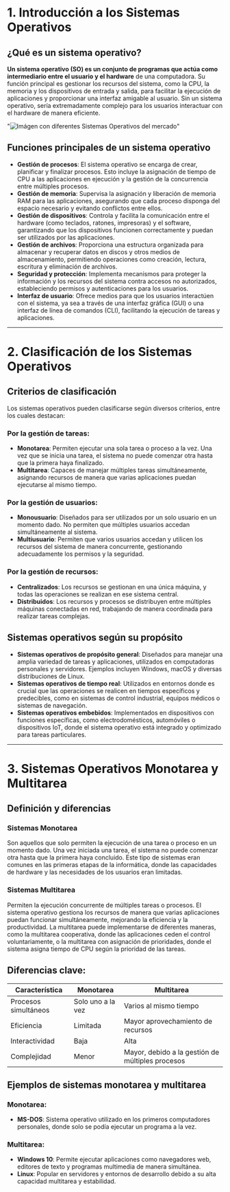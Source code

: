 # 1. Introducción a los Sistemas Operativos

## ¿Qué es un sistema operativo?

**Un sistema operativo (SO) es un conjunto de programas que actúa como intermediario entre el usuario y el hardware** de una computadora. Su función principal es gestionar los recursos del sistema, como la CPU, la memoria y los dispositivos de entrada y salida, para facilitar la ejecución de aplicaciones y proporcionar una interfaz amigable al usuario. Sin un sistema operativo, sería extremadamente complejo para los usuarios interactuar con el hardware de manera eficiente.

"![Imágen con diferentes Sistemas Operativos del mercado](https://images.vexels.com/content/71168/preview/software-operating-system-company-logos-64c057.png "Imágenes de SO's")"


## Funciones principales de un sistema operativo

- **Gestión de procesos**: El sistema operativo se encarga de crear, planificar y finalizar procesos. Esto incluye la asignación de tiempo de CPU a las aplicaciones en ejecución y la gestión de la concurrencia entre múltiples procesos.
- **Gestión de memoria**: Supervisa la asignación y liberación de memoria RAM para las aplicaciones, asegurando que cada proceso disponga del espacio necesario y evitando conflictos entre ellos.
- **Gestión de dispositivos**: Controla y facilita la comunicación entre el hardware (como teclados, ratones, impresoras) y el software, garantizando que los dispositivos funcionen correctamente y puedan ser utilizados por las aplicaciones.
- **Gestión de archivos**: Proporciona una estructura organizada para almacenar y recuperar datos en discos y otros medios de almacenamiento, permitiendo operaciones como creación, lectura, escritura y eliminación de archivos.
- **Seguridad y protección**: Implementa mecanismos para proteger la información y los recursos del sistema contra accesos no autorizados, estableciendo permisos y autenticaciones para los usuarios.
- **Interfaz de usuario**: Ofrece medios para que los usuarios interactúen con el sistema, ya sea a través de una interfaz gráfica (GUI) o una interfaz de línea de comandos (CLI), facilitando la ejecución de tareas y aplicaciones.


---

# 2. Clasificación de los Sistemas Operativos

## Criterios de clasificación

Los sistemas operativos pueden clasificarse según diversos criterios, entre los cuales destacan:

### Por la gestión de tareas:
- **Monotarea**: Permiten ejecutar una sola tarea o proceso a la vez. Una vez que se inicia una tarea, el sistema no puede comenzar otra hasta que la primera haya finalizado.
- **Multitarea**: Capaces de manejar múltiples tareas simultáneamente, asignando recursos de manera que varias aplicaciones puedan ejecutarse al mismo tiempo.

### Por la gestión de usuarios:
- **Monousuario**: Diseñados para ser utilizados por un solo usuario en un momento dado. No permiten que múltiples usuarios accedan simultáneamente al sistema.
- **Multiusuario**: Permiten que varios usuarios accedan y utilicen los recursos del sistema de manera concurrente, gestionando adecuadamente los permisos y la seguridad.

### Por la gestión de recursos:
- **Centralizados**: Los recursos se gestionan en una única máquina, y todas las operaciones se realizan en ese sistema central.
- **Distribuidos**: Los recursos y procesos se distribuyen entre múltiples máquinas conectadas en red, trabajando de manera coordinada para realizar tareas complejas.

## Sistemas operativos según su propósito

- **Sistemas operativos de propósito general**: Diseñados para manejar una amplia variedad de tareas y aplicaciones, utilizados en computadoras personales y servidores. Ejemplos incluyen Windows, macOS y diversas distribuciones de Linux.
- **Sistemas operativos de tiempo real**: Utilizados en entornos donde es crucial que las operaciones se realicen en tiempos específicos y predecibles, como en sistemas de control industrial, equipos médicos o sistemas de navegación.
- **Sistemas operativos embebidos**: Implementados en dispositivos con funciones específicas, como electrodomésticos, automóviles o dispositivos IoT, donde el sistema operativo está integrado y optimizado para tareas particulares.

---

# 3. Sistemas Operativos Monotarea y Multitarea

## Definición y diferencias

### Sistemas Monotarea
Son aquellos que solo permiten la ejecución de una tarea o proceso en un momento dado. Una vez iniciada una tarea, el sistema no puede comenzar otra hasta que la primera haya concluido. Este tipo de sistemas eran comunes en las primeras etapas de la informática, donde las capacidades de hardware y las necesidades de los usuarios eran limitadas.

### Sistemas Multitarea
Permiten la ejecución concurrente de múltiples tareas o procesos. El sistema operativo gestiona los recursos de manera que varias aplicaciones puedan funcionar simultáneamente, mejorando la eficiencia y la productividad. La multitarea puede implementarse de diferentes maneras, como la multitarea cooperativa, donde las aplicaciones ceden el control voluntariamente, o la multitarea con asignación de prioridades, donde el sistema asigna tiempo de CPU según la prioridad de las tareas.

## Diferencias clave:

| Característica           | **Monotarea**            | **Multitarea**         |
|--------------------------|--------------------------|------------------------|
| Procesos simultáneos      | Solo uno a la vez        | Varios al mismo tiempo  |
| Eficiencia               | Limitada                 | Mayor aprovechamiento de recursos |
| Interactividad           | Baja                     | Alta                   |
| Complejidad              | Menor                    | Mayor, debido a la gestión de múltiples procesos |

## Ejemplos de sistemas monotarea y multitarea

### Monotarea:
- **MS-DOS**: Sistema operativo utilizado en los primeros computadores personales, donde solo se podía ejecutar un programa a la vez.

### Multitarea:
- **Windows 10**: Permite ejecutar aplicaciones como navegadores web, editores de texto y programas multimedia de manera simultánea.
- **Linux**: Popular en servidores y entornos de desarrollo debido a su alta capacidad multitarea y estabilidad.
